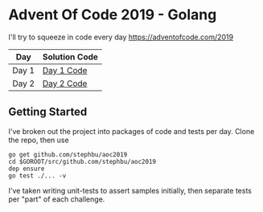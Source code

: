 # Advent Of Code 2019 - Golang
I'll try to squeeze in code every day
https://adventofcode.com/2019

| Day    | Solution Code                        |
|--------|--------------------------------------|
| Day 1  | <a href="./day1/">Day 1 Code</a>     |
| Day 2  | <a href="./day2/">Day 2 Code</a>     |

## Getting Started
I've broken out the project into packages of code and tests per day.  Clone the repo, then use 

```
go get github.com/stephbu/aoc2019
cd $GOROOT/src/github.com/stephbu/aoc2019
dep ensure       
go test ./... -v 
``` 

I've taken writing unit-tests to assert samples initially, then separate tests per "part" of each challenge.